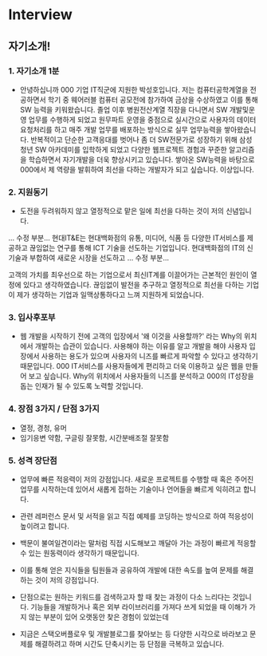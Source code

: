 # Interview

## 자기소개!

### 1. 자기소개 1분
- 안녕하십니까 000 기업 IT직군에 지원한 박성호입니다.
저는 컴퓨터공학계열을 전공하면서 학기 중 웨어러블 컴퓨터 공모전에 참가하여 금상을 수상하였고
이를 통해 SW 능력을 키워왔습니다. 졸업 이후 병원전산계열 직장을 다니면서 
SW 개발및운영 업무를 수행하게 되었고 원무파트 운영을 중점으로 
실시간으로 사용자의 데이터 요청처리를 하고 매주 개발 업무를 배포하는 방식으로 실무 업무능력을 쌓아왔습니다.
반복적이고 단순한 고객응대를 벗어나 좀 더 SW전문가로 성장하기 위해 
삼성 청년 SW 아카데미를 입학하게 되었고 다양한 웹프로젝트 경험과 꾸준한 알고리즘을 학습하면서 자기개발을 더욱 향상시키고 있습니다.
쌓아온 SW능력을 바탕으로 000에서 제 역량을 발휘하여
최선을 다하는 개발자가 되고 싶습니다. 이상입니다.

### 2. 지원동기
- 도전을 두려워하지 않고 열정적으로 맡은 일에 최선을 다하는 것이 저의 신념입니다. 

... 수정 부분...
현대IT&E는 현대백화점의 유통, 미디어, 식품 등 다양한 IT서비스를 제공하고 끊임없는 연구를 통해
 ICT 기술을 선도하는 기업입니다. 현대백화점의 IT의 신기술과 부합하여 새로운 시장을 선도하고 
... 수정 부분...

고객의 가치를 최우선으로 하는 기업으로서 최신IT계를 이끌어가는 근본적인 원인이 열정에 있다고
 생각하였습니다. 끊임없이 발전을 추구하고 열정적으로 최선을 다하는 기업이 
제가 생각하는 기업과 일맥상통하다고 느껴 지원하게 되었습니다.

### 3. 입사후포부
- 웹 개발을 시작하기 전에 고객의 입장에서 '왜 이것을 사용할까?' 라는 Why의 위치에서 개발하는 
습관이 있습니다. 사용해야 하는 이유를 알고 개발을 해야 사용자 입장에서 사용하는 
용도가 있으며 사용자의 니즈를 빠르게 파악할 수 있다고 생각하기 때문입니다. 
000 IT서비스를 사용자들에게 편리하고 더욱 이용하고 싶은 웹을 만들어 보고 싶습니다. 
Why의 위치에서 사용자들의 니즈를 분석하고 000의  IT성장을 돕는 인재가 될 수 있도록
노력할 것입니다.

### 4. 장점 3가지 / 단점 3가지
- 열정, 경청, 유머
- 임기응변 약함, 구글링 잘못함, 시간분배조절 잘못함

### 5. 성격 장단점
- 업무에 빠른 적응력이 저의 강점입니다. 
새로운 프로젝트를 수행할 때 혹은 주어진 업무를 시작하는데 있어서 
새롭게 접하는 기술이나 언어들을 빠르게 익히려고 합니다.
- 관련 레퍼런스 문서 및 서적을 읽고 직접 예제를 코딩하는 방식으로 하여 적응성이 높이려고 합니다.
- 백문이 불여일견이라는 말처럼 직접 시도해보고 깨달아 가는 과정이 빠르게 적응할 수 있는 원동력이라
생각하기 때문입니다. 
- 이를 통해 얻은 지식들을 팀원들과 공유하여 
개발에 대한 속도를 높여 문제를 해결하는 것이 저의 강점입니다.

- 단점으로는 원하는 키워드를 검색하고자 할 때 찾는 과정이 다소 느리다는 것입니다.
기능들을 개발하거나 혹은 외부 라이브러리를 가져다 쓰게 되었을 때 
이해가 가지 않는 부분이 있어 오랫동안 찾은 경험이 있었는데
- 지금은 스택오버플로우 및 개발블로그를 찾아보는 등 다양한 시각으로 바라보고 문제를 해결하려고 하며
시간도 단축시키는 등 단점을 극복하고 있습니다.